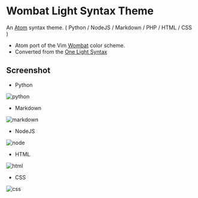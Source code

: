 # Wombat Light Syntax Theme

An [Atom](https://atom.io/) syntax theme. ( Python / NodeJS / Markdown / PHP / HTML / CSS )

* Atom port of the Vim [Wombat](http://www.vim.org/scripts/script.php?script_id=1778) color scheme.
* Converted from the [One Light Syntax](https://github.com/atom/one-light-syntax)

## Screenshot

* Python

![python](https://cloud.githubusercontent.com/assets/4887563/8381550/11b29d8e-1c35-11e5-9279-fdaed5ac1c03.png)

* Markdown

![markdown](https://cloud.githubusercontent.com/assets/4887563/8381544/0cb1b31a-1c35-11e5-8376-213473894a99.png)

* NodeJS

![node](https://cloud.githubusercontent.com/assets/4887563/8381546/0eb08ab0-1c35-11e5-8348-a233ab754224.png)

* HTML

![html](https://cloud.githubusercontent.com/assets/4887563/8381539/09e3218c-1c35-11e5-9ff8-c0f8fd03480a.png)

* CSS

![css](https://cloud.githubusercontent.com/assets/4887563/8381511/dd520c00-1c34-11e5-954d-f4008f5c7581.png)
